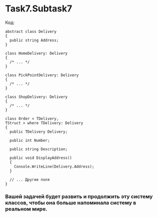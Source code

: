 # Task7.Subtask7

Код:
```
abstract class Delivery 
{
  public string Address;
}

class HomeDelivery: Delivery 
{
  /* ... */
}

class PickPointDelivery: Delivery 
{
  /* ... */
}

class ShopDelivery: Delivery 
{
  /* ... */
}

class Order < TDelivery,
TStruct > where TDelivery: Delivery 
{
  public TDelivery Delivery;

  public int Number;

  public string Description;

  public void DisplayAddress() 
  {
    Console.WriteLine(Delivery.Address);
  }

  // ... Другие поля
}
```
### Вашей задачей будет развить и продолжить эту систему классов, чтобы она больше напоминала систему в реальном мире.
